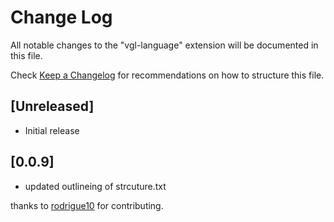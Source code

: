 # Change Log

All notable changes to the "vgl-language" extension will be documented in this file.

Check [Keep a Changelog](http://keepachangelog.com/) for recommendations on how to structure this file.

## [Unreleased]

- Initial release

## [0.0.9]

- updated outlineing of strcuture.txt

thanks to [rodrigue10](https://github.com/rodrigue10) for contributing.